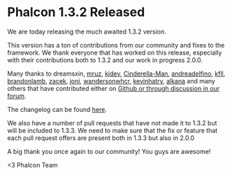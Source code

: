 Phalcon 1.3.2 Released
======================

We are today releasing the much awaited 1.3.2 version. 

This version has a ton of contributions from our community and fixes to the framework. We thank everyone that has worked on this release, especially with their contributions both to 1.3.2 and our work in progress 2.0.0.

Many thanks to dreamsxin, [mruz](https://github.com/mruz), [kjdev](https://github.com/kjdev), [Cinderella-Man](https://github.com/Cinderella-Man), [andreadelfino](https://github.com/andreadelfino), [kfll](https://github.com/kfll), [brandonlamb](https://github.com/brandonlamb), [zacek](https://github.com/zacek), [joni](https://github.com/joni), [wandersonwhcr](https://github.com/wandersonwhcr), [kevinhatry](https://github.com/kevinhatry), [alkana](https://github.com/alkana) and many others that have contributed either on [Github or through discussion in our](https://github.com/phalcon/cphalcon) [forum](https://forum.phalconphp.com).

The changelog can be found [here](https://github.com/phalcon/cphalcon/blob/master/CHANGELOG).

We also have a number of pull requests that have not made it to 1.3.2 but will be included to 1.3.3. We need to make sure that the fix or feature that each pull request offers are present both in 1.3.3 but also in 2.0.0

A big thank you once again to our community! You guys are awesome!


<3 Phalcon Team
